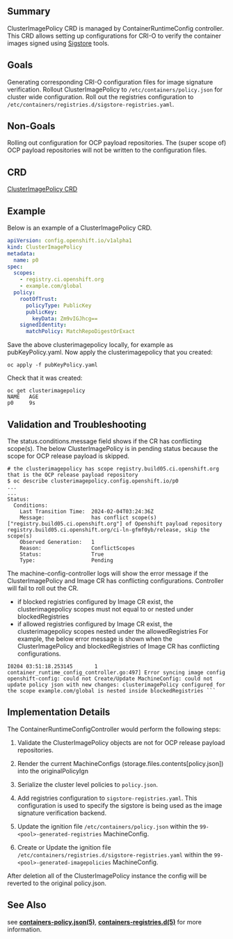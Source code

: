 ## Summary
ClusterImagePolicy CRD is managed by ContainerRuntimeConfig controller. This CRD allows setting up configurations for CRI-O to verify the container images signed using [Sigstore](https://www.sigstore.dev/) tools.

## Goals
Generating corresponding CRI-O configuration files for image signature verification. Rollout ClusterImagePolicy to `/etc/containers/policy.json` for cluster wide configuration. Roll out the registries configuration to `/etc/containers/registries.d/sigstore-registries.yaml`.

## Non-Goals
Rolling out configuration for OCP payload repositories. The (super scope of) OCP payload repositories will not be written to the configuration files. 

## CRD
[ClusterImagePolicy CRD](https://github.com/openshift/api/blob/master/config/v1alpha1/0000_10_config-operator_01_clusterimagepolicy-TechPreviewNoUpgrade.crd.yaml)

## Example

Below is an example of a ClusterImagePolicy CRD.

```yaml
apiVersion: config.openshift.io/v1alpha1
kind: ClusterImagePolicy 
metadata:
  name: p0
spec:
  scopes:
    - registry.ci.openshift.org
    - example.com/global
  policy:
    rootOfTrust:
      policyType: PublicKey
      publicKey:
        keyData: Zm9vIGJhcg==
    signedIdentity:
      matchPolicy: MatchRepoDigestOrExact
```

Save the above clusterimagepolicy locally, for example as pubKeyPolicy.yaml.
Now apply the clusterimagepolicy that you created:

```shell
oc apply -f pubKeyPolicy.yaml
```

Check that it was created:

```shell
oc get clusterimagepolicy
NAME   AGE
p0     9s

```

## Validation and Troubleshooting
The status.conditions.message field shows if the CR has conflicting scope(s). The below ClusterImagePolicy is in pending status because the scope for OCP release payload is skipped.

```shell
# the clusterimagepolicy has scope registry.build05.ci.openshift.org that is the OCP release payload repository
$ oc describe clusterimagepolicy.config.openshift.io/p0
...
...
Status:
  Conditions:
    Last Transition Time:  2024-02-04T03:24:36Z
    Message:               has conflict scope(s) ["registry.build05.ci.openshift.org"] of Openshift payload repository registry.build05.ci.openshift.org/ci-ln-gfmf0yb/release, skip the scope(s)
    Observed Generation:   1
    Reason:                ConflictScopes
    Status:                True
    Type:                  Pending
```

The machine-config-controller logs will show the error message if the ClusterImagePolicy and Image CR has conflicting configurations. Controller will fail to roll out the CR. 
- if blocked registries configured by Image CR exist, the clusterimagepolicy scopes must not equal to or nested under blockedRegistries
- if allowed registries configured by Image CR exist, the clusterimagepolicy scopes nested under the allowedRegistries
For example, the below error message is shown when the ClusterImagePolicy and blockedRegistries of Image CR has conflicting configurations.

```shell
I0204 03:51:18.253145       1 container_runtime_config_controller.go:497] Error syncing image config openshift-config: could not Create/Update MachineConfig: could not update policy json with new changes: clusterimagePolicy configured for the scope example.com/global is nested inside blockedRegistries ```
```

## Implementation Details
The ContainerRuntimeConfigController would perform the following steps:

1. Validate the ClusterImagePolicy objects are not for OCP release payload repositories.

2. Render the current MachineConfigs (storage.files.contents[policy.json]) into the originalPolicyIgn

3. Serialize the cluster level policies to `policy.json`.

4. Add registries configuration to `sigstore-registries.yaml`. This configuration is used to specify the sigstore is being used as the image signature verification backend. 

5. Update the ignition file `/etc/containers/policy.json` within the `99-<pool>-generated-registries` MachineConfig.

6. Create or Update the ignition file `/etc/containers/registries.d/sigstore-registries.yaml` within the `99-<pool>-generated-imagepolicies` MachineConfig. 

After deletion all of the ClusterImagePolicy instance the config will be reverted to the original policy.json.

## See Also
see **[containers-policy.json(5)](https://github.com/containers/image/blob/main/docs/containers-policy.json.5.md)**, **[containers-registries.d(5)](https://github.com/containers/image/blob/main/docs/containers-registries.d.5.md)**  for more information.


